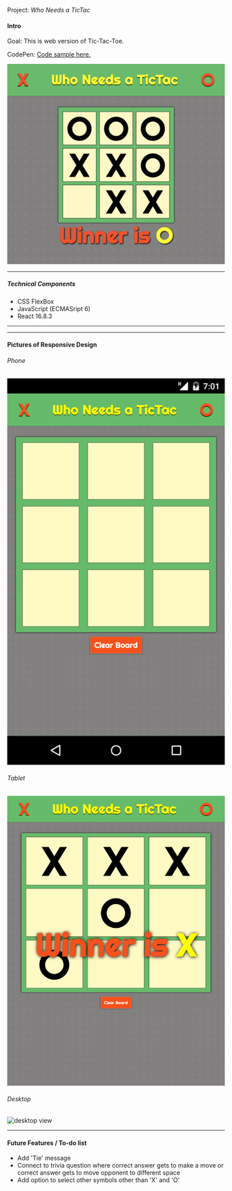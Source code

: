 Project: *Who Needs a TicTac*

#### Intro
Goal: This is web version of Tic-Tac-Toe.

CodePen: [Code sample here.](https://codepen.io/SixStringsCoder/pen/ZwqKpJ?editors=1010)

![UI Sample](./screenshots/screen_sample_winner.png)

<hr />


##### Technical Components
- CSS FlexBox
- JavaScript (ECMASript 6)
- React 16.8.3
<hr />

<hr />

#### Pictures of Responsive Design
###### Phone

![phone view](./screenshots/phone.png)


###### Tablet
![tablet view](./screenshots/tablet.png)


###### Desktop
![desktop view]()
<hr />

#### Future Features / To-do list
- Add 'Tie' message
- Connect to trivia question where correct answer gets to make a move or correct answer gets to move opponent to different space
- Add option to select other symbols other than 'X' and 'O'
